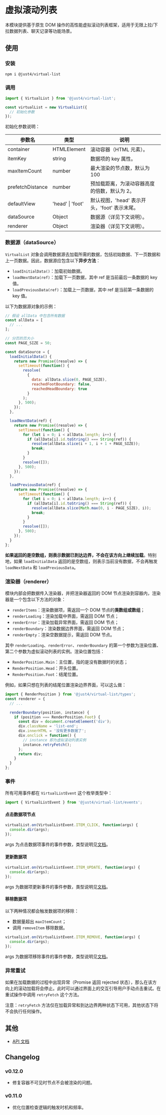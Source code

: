 # 虚拟滚动列表

本模块提供基于原生 DOM 操作的高性能虚拟滚动列表框架，适用于无限上拉/下拉数据列表、聊天记录等功能场景。

## 使用

### 安装

```bash
npm i @just4/virtual-list
```

### 调用

```javascript
import { VirtualList } from '@just4/virtual-list';

const virtualList = new VirtualList({
  // 初始化参数
});
```

初始化参数说明：

| 参数名 | 类型 | 说明 |
| --- | --- | --- |
| container | HTMLElement | 滚动容器（HTML 元素）。 |
| itemKey | string | 数据项的 key 属性。 |
| maxItemCount | number | 最大渲染的节点数，默认为 100 |
| prefetchDistance | number | 预加载距离，为滚动容器高度的倍数，默认为 2。 |
| defaultView | 'head' \| 'foot' | 默认视图，'head' 表示开头，'foot' 表示末尾。 |
| dataSource | Object | 数据源（详见下文说明）。 |
| renderer | Object | 渲染器（详见下文说明）。 |

### 数据源（dataSource）

`VirtualList` 对象会调用数据源去加载所需的数据，包括初始数据、下一页数据和上一页数据。因此，数据源应包含以下**异步方法**：

- `loadInitialData()`：加载初始数据。
- `loadNextData(ref)`：加载下一页数据，其中 ref 是当前最后一条数据的 key 值。
- `loadPreviousData(ref)`：加载上一页数据，其中 ref 是当前第一条数据的 key 值。

以下为数据源对象的示例：

```javascript
// 假设 allData 中包含所有数据
const allData = [
  // ...
];

// 分页的页大小
const PAGE_SIZE = 50;

const dataSource = {
  loadInitialData() {
    return new Promise((resolve) => {
      setTimeout(function() {
        resolve(
          {
            data: allData.slice(0, PAGE_SIZE),
            reachedFootBoundary: false,
            reachedHeadBoundary: true
          }
        );
      }, 500);
    });
  },

  loadNextData(ref) {
    return new Promise((resolve) => {
      setTimeout(function() {
        for (let i = 0; i < allData.length; i++) {
          if (allData[i].id.toString() === String(ref)) {
            resolve(allData.slice(i + 1, i + 1 + PAGE_SIZE));
            break;
          }
        }
        resolve([]);
      }, 500);
    });
  },

  loadPreviousData(ref) {
    return new Promise((resolve) => {
      setTimeout(function() {
        for (let i = 0; i < allData.length; i++) {
          if (allData[i].id.toString() === String(ref)) {
            resolve(allData.slice(Math.max(0, i - PAGE_SIZE), i));
            break;
          }
        }
        resolve([]);
      }, 500);
    });
  }
};
```

**如果返回的是空数组，则表示数据已到达边界，不会在该方向上继续加载**。特别地，如果 `loadInitialData` 返回的是空数组，则表示当前没有数据，不会再触发 `loadNextData` 和 `loadPreviousData`。

### 渲染器（renderer）

模块内部会把数据传入渲染器，并把渲染器返回的 DOM 节点渲染到容器内，渲染器是一个包含以下方法的对象：

- `renderItems`：渲染数据项，需返回一个 DOM 节点的**类数组或数组**；
- `renderLoading`：渲染加载中界面，需返回 DOM 节点；
- `renderError`：渲染加载异常界面，需返回 DOM 节点；
- `renderBoundary`：渲染数据边界界面，需返回 DOM 节点；
- `renderEmpty`：渲染空数据提示，需返回 DOM 节点。

其中 `renderLoading`、`renderError`、`renderBoundary` 的第一个参数为渲染位置、第二个参数为虚拟滚动列表的实例。渲染位置包括：

- `RenderPosition.Main`：主位置，指的是没有数据时的状态；
- `RenderPosition.Head`：开头位置。
- `RenderPosition.Foot`：结尾位置。

例如，如果只想在列表的结尾位置渲染边界界面，可以这么做：

```javascript
import { RenderPosition } from '@just4/virtual-list/types';
const renderer = {
  // ...

  renderBoundary(position, instance) {
    if (position === RenderPosition.Foot) {
      const div = document.createElement('div');
      div.className = 'list-end';
      div.innerHTML = '没有更多数据了';
      div.onclick = function() {
        // instance 即为虚拟滚动列表实例
        instance.retryFetch();
      };
      return div;
    }
  }
};
```

### 事件

所有可用事件都在 `VirtualListEvent` 这个枚举类型中：

```javascript
import { VirtualListEvent } from '@just4/virtual-list/events';
```

#### 点击数据项节点

```javascript
virtualList.on(VirtualListEvent.ITEM_CLICK, function(args) {
  console.dir(args);
});
```

args 为点击数据项事件的事件参数，类型说明见[文档](https://heeroluo.github.io/just4/virtual-list/interfaces/events.ItemClickEvent.html)。

#### 更新数据项

```javascript
virtualList.on(VirtualListEvent.ITEM_UPDATE, function(args) {
  console.dir(args);
});
```

args 为数据项更新事件的事件参数，类型说明见[文档](https://heeroluo.github.io/just4/virtual-list/interfaces/events.ItemUpdateEvent.html)。

#### 移除数据项

以下两种情况都会触发数据项的移除：

- 数据量超出 `maxItemCount`；
- 调用 `removeItem` 移除数据。

```javascript
virtualList.on(VirtualListEvent.ITEM_REMOVE, function(args) {
  console.dir(args);
});
```

args 为数据项移除事件的事件参数，类型说明见[文档](https://heeroluo.github.io/just4/virtual-list/interfaces/events.ItemsRemoveEvent.html)。

### 异常重试

如果在加载数据的过程中出现异常（Promise 返回 rejected 状态），那么在该方向上的滚动加载将会停止。此时可以通过界面上的交互引导用户手动点击重试。在重试操作中调用 `retryFetch` 这个方法。

注意：`retryFetch` 方法仅在加载异常和到达边界两种状态下可用，其他状态下将不会执行任何操作。

## 其他

- [API 文档](https://heeroluo.github.io/just4/virtual-list/index.html)

## Changelog

### v0.12.0

- 修复容器不可见时节点不会被渲染的问题。

### v0.11.0

- 优化位置检查逻辑的触发时机和频率。
